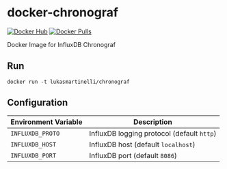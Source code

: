 # docker-chronograf

[![Docker Hub](https://img.shields.io/badge/docker-ready-blue.svg)](https://registry.hub.docker.com/u/lukasmartinelli/chronograf/) [![Docker Pulls](https://img.shields.io/docker/pulls/lukasmartinelli/chronograf.svg)](https://registry.hub.docker.com/u/lukasmartinelli/chronograf/)

Docker Image for InfluxDB Chronograf

## Run

```
docker run -t lukasmartinelli/chronograf
```

## Configuration

| Environment Variable    | Description                                               
|-------------------------|------------------------------------------------------
| `INFLUXDB_PROTO`        | InfluxDB logging protocol (default `http`)
| `INFLUXDB_HOST`         | InfluxDB host (default `localhost`)
| `INFLUXDB_PORT`         | InfluxDB port (default `8086`)
